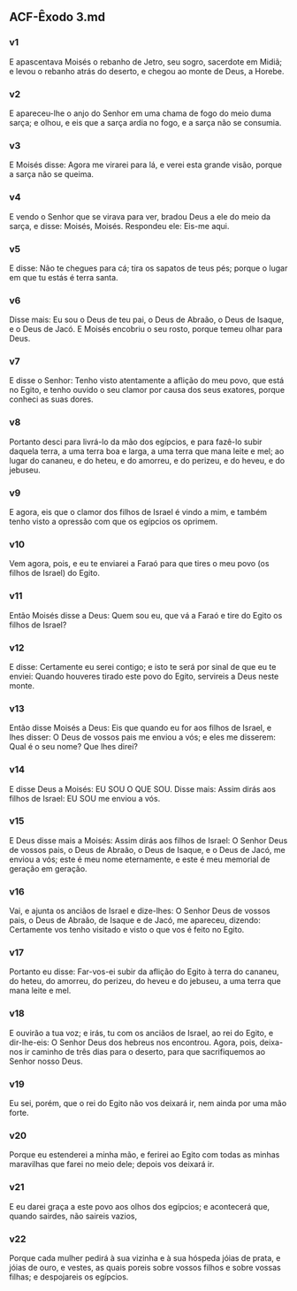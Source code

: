 ## ACF-Êxodo 3.md
### v1
 E apascentava Moisés o rebanho de Jetro, seu sogro, sacerdote em Midiã; e levou o rebanho atrás do deserto, e chegou ao monte de Deus, a Horebe.
### v2
 E apareceu-lhe o anjo do Senhor em uma chama de fogo do meio duma sarça; e olhou, e eis que a sarça ardia no fogo, e a sarça não se consumia.
### v3
 E Moisés disse: Agora me virarei para lá, e verei esta grande visão, porque a sarça não se queima.
### v4
 E vendo o Senhor que se virava para ver, bradou Deus a ele do meio da sarça, e disse: Moisés, Moisés. Respondeu ele: Eis-me aqui.
### v5
 E disse: Não te chegues para cá; tira os sapatos de teus pés; porque o lugar em que tu estás é terra santa.
### v6
 Disse mais: Eu sou o Deus de teu pai, o Deus de Abraão, o Deus de Isaque, e o Deus de Jacó. E Moisés encobriu o seu rosto, porque temeu olhar para Deus.
### v7
 E disse o Senhor: Tenho visto atentamente a aflição do meu povo, que está no Egito, e tenho ouvido o seu clamor por causa dos seus exatores, porque conheci as suas dores.
### v8
 Portanto desci para livrá-lo da mão dos egípcios, e para fazê-lo subir daquela terra, a uma terra boa e larga, a uma terra que mana leite e mel; ao lugar do cananeu, e do heteu, e do amorreu, e do perizeu, e do heveu, e do jebuseu.
### v9
 E agora, eis que o clamor dos filhos de Israel é vindo a mim, e também tenho visto a opressão com que os egípcios os oprimem.
### v10
 Vem agora, pois, e eu te enviarei a Faraó para que tires o meu povo (os filhos de Israel) do Egito.
### v11
 Então Moisés disse a Deus: Quem sou eu, que vá a Faraó e tire do Egito os filhos de Israel?
### v12
 E disse: Certamente eu serei contigo; e isto te será por sinal de que eu te enviei: Quando houveres tirado este povo do Egito, servireis a Deus neste monte.
### v13
 Então disse Moisés a Deus: Eis que quando eu for aos filhos de Israel, e lhes disser: O Deus de vossos pais me enviou a vós; e eles me disserem: Qual é o seu nome? Que lhes direi?
### v14
 E disse Deus a Moisés: EU SOU O QUE SOU. Disse mais: Assim dirás aos filhos de Israel: EU SOU me enviou a vós.
### v15
 E Deus disse mais a Moisés: Assim dirás aos filhos de Israel: O Senhor Deus de vossos pais, o Deus de Abraão, o Deus de Isaque, e o Deus de Jacó, me enviou a vós; este é meu nome eternamente, e este é meu memorial de geração em geração.
### v16
 Vai, e ajunta os anciãos de Israel e dize-lhes: O Senhor Deus de vossos pais, o Deus de Abraão, de Isaque e de Jacó, me apareceu, dizendo: Certamente vos tenho visitado e visto o que vos é feito no Egito.
### v17
 Portanto eu disse: Far-vos-ei subir da aflição do Egito à terra do cananeu, do heteu, do amorreu, do perizeu, do heveu e do jebuseu, a uma terra que mana leite e mel.
### v18
 E ouvirão a tua voz; e irás, tu com os anciãos de Israel, ao rei do Egito, e dir-lhe-eis: O Senhor Deus dos hebreus nos encontrou. Agora, pois, deixa-nos ir caminho de três dias para o deserto, para que sacrifiquemos ao Senhor nosso Deus.
### v19
 Eu sei, porém, que o rei do Egito não vos deixará ir, nem ainda por uma mão forte.
### v20
 Porque eu estenderei a minha mão, e ferirei ao Egito com todas as minhas maravilhas que farei no meio dele; depois vos deixará ir.
### v21
 E eu darei graça a este povo aos olhos dos egípcios; e acontecerá que, quando sairdes, não saireis vazios,
### v22
 Porque cada mulher pedirá à sua vizinha e à sua hóspeda jóias de prata, e jóias de ouro, e vestes, as quais poreis sobre vossos filhos e sobre vossas filhas; e despojareis os egípcios.
